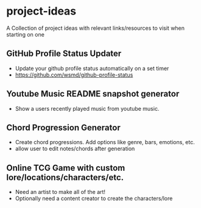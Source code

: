 # project-ideas
A Collection of project ideas with relevant links/resources to visit when starting on one

## GitHub Profile Status Updater
 - Update your github profile status automatically on a set timer
 - https://github.com/wsmd/github-profile-status

## Youtube Music README snapshot generator
 - Show a users recently played music from youtube music.

## Chord Progression Generator
 - Create chord progressions. Add options like genre, bars, emotions, etc.
 - allow user to edit notes/chords after generation

## Online TCG Game with custom lore/locations/characters/etc.
 - Need an artist to make all of the art!
 - Optionally need a content creator to create the characters/lore
